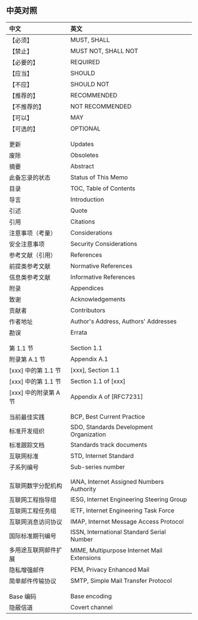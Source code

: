 ## 中英对照

| 中文                   | 英文
|:-----------------------|:-------------------------------------
| 【必须】               | MUST, SHALL
| 【禁止】               | MUST NOT, SHALL NOT
| 【必要的】             | REQUIRED
| 【应当】               | SHOULD
| 【不应】               | SHOULD NOT
| 【推荐的】             | RECOMMENDED
| 【不推荐的】           | NOT RECOMMENDED
| 【可以】               | MAY
| 【可选的】             | OPTIONAL
|                        |
|                        |
| 更新                   | Updates
| 废除                   | Obsoletes
| 摘要                   | Abstract
| 此备忘录的状态         | Status of This Memo
| 目录                   | TOC, Table of Contents
| 导言                   | Introduction
| 引述                   | Quote
| 引用                   | Citations
| 注意事项（考量）       | Considerations
| 安全注意事项           | Security Considerations
| 参考文献（引用）       | References
| 前提类参考文献         | Normative References
| 信息类参考文献         | Informative References
| 附录                   | Appendices
| 致谢                   | Acknowledgements
| 贡献者                 | Contributors
| 作者地址               | Author's Address, Authors' Addresses
| 勘误                   | Errata
|                        |
|                        |
| 第 1.1 节              | Section 1.1
| 附录第 A.1 节          | Appendix A.1
| [xxx] 中的第 1.1 节    | [xxx], Section 1.1
| [xxx] 中的第 1.1 节    | Section 1.1 of [xxx]
| [xxx] 中的附录第 A 节  | Appendix A of [RFC7231]
|                        |
|                        |
| 当前最佳实践           | BCP, Best Current Practice
| 标准开发组织           | SDO, Standards Development Organization
| 标准跟踪文档           | Standards track documents
| 互联网标准             | STD, Internet Standard
| 子系列编号             | Sub-series number
|                        |
|                        |
| 互联网数字分配机构     | IANA, Internet Assigned Numbers Authority
| 互联网工程指导组       | IESG, Internet Engineering Steering Group
| 互联网工程任务组       | IETF, Internet Engineering Task Force
| 互联网消息访问协议     | IMAP, Internet Message Access Protocol
| 国际标准期刊编号       | ISSN, International Standard Serial Number
| 多用途互联网邮件扩展   | MIME, Multipurpose Internet Mail Extensions
| 隐私增强邮件           | PEM, Privacy Enhanced Mail
| 简单邮件传输协议       | SMTP, Simple Mail Transfer Protocol
|                        |
|                        |
| Base 编码              | Base encoding
| 隐蔽信道               | Covert channel
